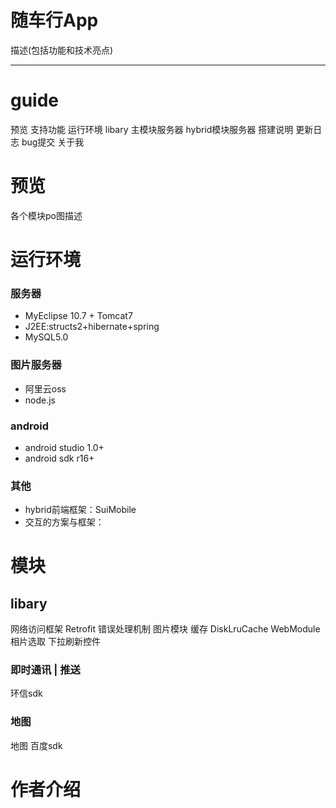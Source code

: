 # 随车行App

描述(包括功能和技术亮点)

----------
# guide
预览
支持功能
运行环境
libary
主模块服务器
hybrid模块服务器
搭建说明
更新日志
bug提交
关于我


# 预览
各个模块po图描述

# 运行环境
### 服务器
 - MyEclipse 10.7 + Tomcat7
 - J2EE:structs2+hibernate+spring
 - MySQL5.0
### 图片服务器
 - 阿里云oss
 - node.js
### android
 - android studio 1.0+
 - android sdk r16+
### 其他
 - hybrid前端框架：SuiMobile
 - 交互的方案与框架：



# 模块
## libary
网络访问框架 Retrofit
错误处理机制
图片模块
缓存 DiskLruCache
WebModule
相片选取
下拉刷新控件
### 即时通讯 | 推送
环信sdk
### 地图
地图 百度sdk

# 作者介绍



